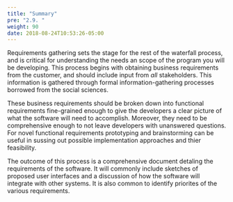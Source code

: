 ```yaml
---
title: "Summary"
pre: "2.9. "
weight: 90
date: 2018-08-24T10:53:26-05:00
---
```

Requirements gathering sets the stage for the rest of the waterfall process, and is critical for understanding the needs an scope of the program you will be developing.  This process begins with obtaining business requirements from the customer, and should include input from _all_ stakeholders.  This information is gathered through formal information-gathering processes borrowed from the social sciences.

These business requirements should be broken down into functional requirements fine-grained enough to give the developers a clear picture of what the software will need to accomplish.  Moreover, they need to be comprehensive enough to not leave developers with unanswered questions. For novel functional requirements prototyping and brainstorming can be useful in sussing out possible implementation approaches and thier feasibility.

The outcome of this process is a comprehensive document detaling the requirements of the software. It will commonly include sketches of proposed user interfaces and a discussion of how the software will integrate with other systems. It is also common to identify priorites of the various requirements.